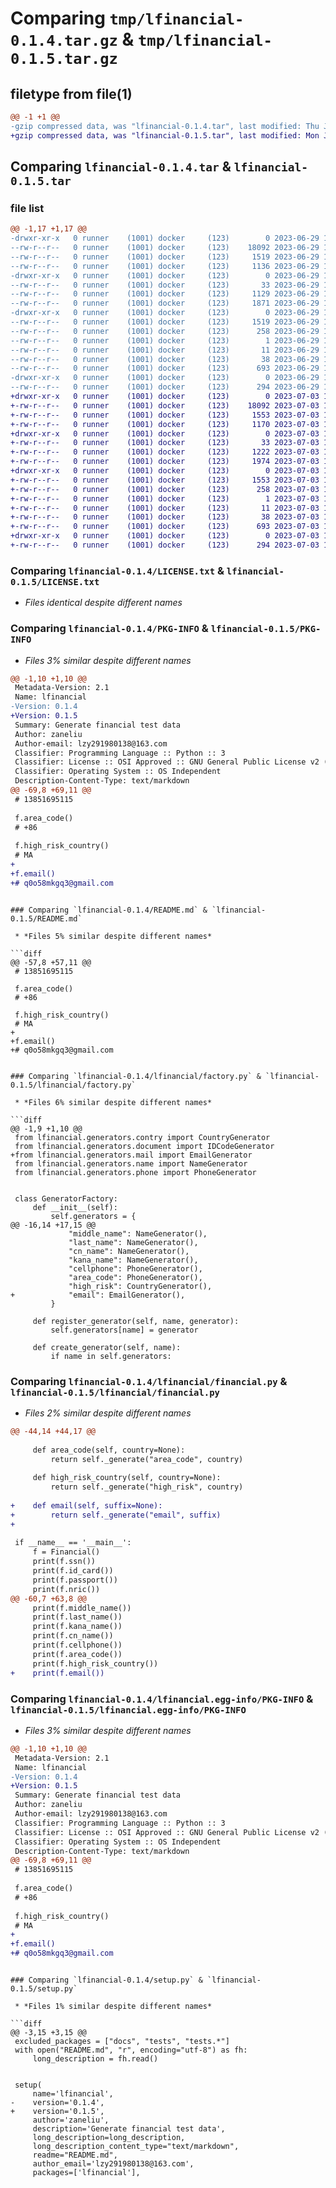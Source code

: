 # Comparing `tmp/lfinancial-0.1.4.tar.gz` & `tmp/lfinancial-0.1.5.tar.gz`

## filetype from file(1)

```diff
@@ -1 +1 @@
-gzip compressed data, was "lfinancial-0.1.4.tar", last modified: Thu Jun 29 12:56:39 2023, max compression
+gzip compressed data, was "lfinancial-0.1.5.tar", last modified: Mon Jul  3 11:43:36 2023, max compression
```

## Comparing `lfinancial-0.1.4.tar` & `lfinancial-0.1.5.tar`

### file list

```diff
@@ -1,17 +1,17 @@
-drwxr-xr-x   0 runner    (1001) docker     (123)        0 2023-06-29 12:56:39.883035 lfinancial-0.1.4/
--rw-r--r--   0 runner    (1001) docker     (123)    18092 2023-06-29 12:56:18.000000 lfinancial-0.1.4/LICENSE.txt
--rw-r--r--   0 runner    (1001) docker     (123)     1519 2023-06-29 12:56:39.883035 lfinancial-0.1.4/PKG-INFO
--rw-r--r--   0 runner    (1001) docker     (123)     1136 2023-06-29 12:56:18.000000 lfinancial-0.1.4/README.md
-drwxr-xr-x   0 runner    (1001) docker     (123)        0 2023-06-29 12:56:39.883035 lfinancial-0.1.4/lfinancial/
--rw-r--r--   0 runner    (1001) docker     (123)       33 2023-06-29 12:56:18.000000 lfinancial-0.1.4/lfinancial/__init__.py
--rw-r--r--   0 runner    (1001) docker     (123)     1129 2023-06-29 12:56:18.000000 lfinancial-0.1.4/lfinancial/factory.py
--rw-r--r--   0 runner    (1001) docker     (123)     1871 2023-06-29 12:56:18.000000 lfinancial-0.1.4/lfinancial/financial.py
-drwxr-xr-x   0 runner    (1001) docker     (123)        0 2023-06-29 12:56:39.883035 lfinancial-0.1.4/lfinancial.egg-info/
--rw-r--r--   0 runner    (1001) docker     (123)     1519 2023-06-29 12:56:39.000000 lfinancial-0.1.4/lfinancial.egg-info/PKG-INFO
--rw-r--r--   0 runner    (1001) docker     (123)      258 2023-06-29 12:56:39.000000 lfinancial-0.1.4/lfinancial.egg-info/SOURCES.txt
--rw-r--r--   0 runner    (1001) docker     (123)        1 2023-06-29 12:56:39.000000 lfinancial-0.1.4/lfinancial.egg-info/dependency_links.txt
--rw-r--r--   0 runner    (1001) docker     (123)       11 2023-06-29 12:56:39.000000 lfinancial-0.1.4/lfinancial.egg-info/top_level.txt
--rw-r--r--   0 runner    (1001) docker     (123)       38 2023-06-29 12:56:39.883035 lfinancial-0.1.4/setup.cfg
--rw-r--r--   0 runner    (1001) docker     (123)      693 2023-06-29 12:56:18.000000 lfinancial-0.1.4/setup.py
-drwxr-xr-x   0 runner    (1001) docker     (123)        0 2023-06-29 12:56:39.883035 lfinancial-0.1.4/tests/
--rw-r--r--   0 runner    (1001) docker     (123)      294 2023-06-29 12:56:18.000000 lfinancial-0.1.4/tests/test_document.py
+drwxr-xr-x   0 runner    (1001) docker     (123)        0 2023-07-03 11:43:36.187574 lfinancial-0.1.5/
+-rw-r--r--   0 runner    (1001) docker     (123)    18092 2023-07-03 11:43:19.000000 lfinancial-0.1.5/LICENSE.txt
+-rw-r--r--   0 runner    (1001) docker     (123)     1553 2023-07-03 11:43:36.187574 lfinancial-0.1.5/PKG-INFO
+-rw-r--r--   0 runner    (1001) docker     (123)     1170 2023-07-03 11:43:19.000000 lfinancial-0.1.5/README.md
+drwxr-xr-x   0 runner    (1001) docker     (123)        0 2023-07-03 11:43:36.183574 lfinancial-0.1.5/lfinancial/
+-rw-r--r--   0 runner    (1001) docker     (123)       33 2023-07-03 11:43:19.000000 lfinancial-0.1.5/lfinancial/__init__.py
+-rw-r--r--   0 runner    (1001) docker     (123)     1222 2023-07-03 11:43:19.000000 lfinancial-0.1.5/lfinancial/factory.py
+-rw-r--r--   0 runner    (1001) docker     (123)     1974 2023-07-03 11:43:19.000000 lfinancial-0.1.5/lfinancial/financial.py
+drwxr-xr-x   0 runner    (1001) docker     (123)        0 2023-07-03 11:43:36.187574 lfinancial-0.1.5/lfinancial.egg-info/
+-rw-r--r--   0 runner    (1001) docker     (123)     1553 2023-07-03 11:43:36.000000 lfinancial-0.1.5/lfinancial.egg-info/PKG-INFO
+-rw-r--r--   0 runner    (1001) docker     (123)      258 2023-07-03 11:43:36.000000 lfinancial-0.1.5/lfinancial.egg-info/SOURCES.txt
+-rw-r--r--   0 runner    (1001) docker     (123)        1 2023-07-03 11:43:36.000000 lfinancial-0.1.5/lfinancial.egg-info/dependency_links.txt
+-rw-r--r--   0 runner    (1001) docker     (123)       11 2023-07-03 11:43:36.000000 lfinancial-0.1.5/lfinancial.egg-info/top_level.txt
+-rw-r--r--   0 runner    (1001) docker     (123)       38 2023-07-03 11:43:36.187574 lfinancial-0.1.5/setup.cfg
+-rw-r--r--   0 runner    (1001) docker     (123)      693 2023-07-03 11:43:19.000000 lfinancial-0.1.5/setup.py
+drwxr-xr-x   0 runner    (1001) docker     (123)        0 2023-07-03 11:43:36.187574 lfinancial-0.1.5/tests/
+-rw-r--r--   0 runner    (1001) docker     (123)      294 2023-07-03 11:43:19.000000 lfinancial-0.1.5/tests/test_document.py
```

### Comparing `lfinancial-0.1.4/LICENSE.txt` & `lfinancial-0.1.5/LICENSE.txt`

 * *Files identical despite different names*

### Comparing `lfinancial-0.1.4/PKG-INFO` & `lfinancial-0.1.5/PKG-INFO`

 * *Files 3% similar despite different names*

```diff
@@ -1,10 +1,10 @@
 Metadata-Version: 2.1
 Name: lfinancial
-Version: 0.1.4
+Version: 0.1.5
 Summary: Generate financial test data
 Author: zaneliu
 Author-email: lzy291980138@163.com
 Classifier: Programming Language :: Python :: 3
 Classifier: License :: OSI Approved :: GNU General Public License v2 (GPLv2)
 Classifier: Operating System :: OS Independent
 Description-Content-Type: text/markdown
@@ -69,8 +69,11 @@
 # 13851695115
 
 f.area_code()
 # +86
 
 f.high_risk_country()
 # MA
+
+f.email()
+# q0o58mkgq3@gmail.com
 ```
```

### Comparing `lfinancial-0.1.4/README.md` & `lfinancial-0.1.5/README.md`

 * *Files 5% similar despite different names*

```diff
@@ -57,8 +57,11 @@
 # 13851695115
 
 f.area_code()
 # +86
 
 f.high_risk_country()
 # MA
+
+f.email()
+# q0o58mkgq3@gmail.com
 ```
```

### Comparing `lfinancial-0.1.4/lfinancial/factory.py` & `lfinancial-0.1.5/lfinancial/factory.py`

 * *Files 6% similar despite different names*

```diff
@@ -1,9 +1,10 @@
 from lfinancial.generators.contry import CountryGenerator
 from lfinancial.generators.document import IDCodeGenerator
+from lfinancial.generators.mail import EmailGenerator
 from lfinancial.generators.name import NameGenerator
 from lfinancial.generators.phone import PhoneGenerator
 
 
 class GeneratorFactory:
     def __init__(self):
         self.generators = {
@@ -16,14 +17,15 @@
             "middle_name": NameGenerator(),
             "last_name": NameGenerator(),
             "cn_name": NameGenerator(),
             "kana_name": NameGenerator(),
             "cellphone": PhoneGenerator(),
             "area_code": PhoneGenerator(),
             "high_risk": CountryGenerator(),
+            "email": EmailGenerator(),
         }
 
     def register_generator(self, name, generator):
         self.generators[name] = generator
 
     def create_generator(self, name):
         if name in self.generators:
```

### Comparing `lfinancial-0.1.4/lfinancial/financial.py` & `lfinancial-0.1.5/lfinancial/financial.py`

 * *Files 2% similar despite different names*

```diff
@@ -44,14 +44,17 @@
 
     def area_code(self, country=None):
         return self._generate("area_code", country)
 
     def high_risk_country(self, country=None):
         return self._generate("high_risk", country)
 
+    def email(self, suffix=None):
+        return self._generate("email", suffix)
+
 
 if __name__ == '__main__':
     f = Financial()
     print(f.ssn())
     print(f.id_card())
     print(f.passport())
     print(f.nric())
@@ -60,7 +63,8 @@
     print(f.middle_name())
     print(f.last_name())
     print(f.kana_name())
     print(f.cn_name())
     print(f.cellphone())
     print(f.area_code())
     print(f.high_risk_country())
+    print(f.email())
```

### Comparing `lfinancial-0.1.4/lfinancial.egg-info/PKG-INFO` & `lfinancial-0.1.5/lfinancial.egg-info/PKG-INFO`

 * *Files 3% similar despite different names*

```diff
@@ -1,10 +1,10 @@
 Metadata-Version: 2.1
 Name: lfinancial
-Version: 0.1.4
+Version: 0.1.5
 Summary: Generate financial test data
 Author: zaneliu
 Author-email: lzy291980138@163.com
 Classifier: Programming Language :: Python :: 3
 Classifier: License :: OSI Approved :: GNU General Public License v2 (GPLv2)
 Classifier: Operating System :: OS Independent
 Description-Content-Type: text/markdown
@@ -69,8 +69,11 @@
 # 13851695115
 
 f.area_code()
 # +86
 
 f.high_risk_country()
 # MA
+
+f.email()
+# q0o58mkgq3@gmail.com
 ```
```

### Comparing `lfinancial-0.1.4/setup.py` & `lfinancial-0.1.5/setup.py`

 * *Files 1% similar despite different names*

```diff
@@ -3,15 +3,15 @@
 excluded_packages = ["docs", "tests", "tests.*"]
 with open("README.md", "r", encoding="utf-8") as fh:
     long_description = fh.read()
 
 
 setup(
     name='lfinancial',
-    version='0.1.4',
+    version='0.1.5',
     author='zaneliu',
     description='Generate financial test data',
     long_description=long_description,
     long_description_content_type="text/markdown",
     readme="README.md",
     author_email='lzy291980138@163.com',
     packages=['lfinancial'],
```

